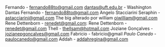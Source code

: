 Fernando - fernando88to@gmail.com
dantas@uft.edu.br - Washington Dantas
Fernando - fernando88to@gmail.com
Angelo Stacciarini Seraphin - astacciarini@gmail.com The big
alterado por william oiwilliam@gmail.com
Rene Dettenborn - renedet@gmail.com:
Rene Dettenborn - renedet@gmail.com
Thell	- thellsam@hotmail.com
Joziane Gonçalves - jozianepgoncalves@gmail.com
Fabricio - fabricio@gmail
*Paulo Canedo* - paulocanedo@gmail.com
Addah - addahregina@gmail.com
